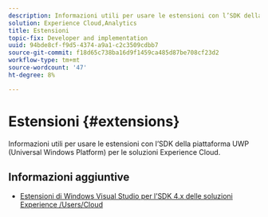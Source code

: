 ```yaml
---
description: Informazioni utili per usare le estensioni con l’SDK della piattaforma UWP (Universal Windows Platform) per le soluzioni Experience Cloud.
solution: Experience Cloud,Analytics
title: Estensioni
topic-fix: Developer and implementation
uuid: 94bde8cf-f9d5-4374-a9a1-c2c3509cdbb7
source-git-commit: f18d65c738ba16d9f1459ca485d87be708cf23d2
workflow-type: tm+mt
source-wordcount: '47'
ht-degree: 8%

---
```



# Estensioni {#extensions}

Informazioni utili per usare le estensioni con l’SDK della piattaforma UWP (Universal Windows Platform) per le soluzioni Experience Cloud.

## Informazioni aggiuntive

+ [Estensioni di Windows Visual Studio per l’SDK 4.x delle soluzioni Experience /Users/Cloud](/help/universal-windows/extensions/win-vse-4x.md)